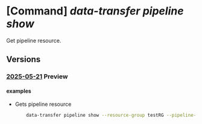 # [Command] _data-transfer pipeline show_

Get pipeline resource.

## Versions

### [2025-05-21](/Resources/mgmt-plane/L3N1YnNjcmlwdGlvbnMve30vcmVzb3VyY2Vncm91cHMve30vcHJvdmlkZXJzL21pY3Jvc29mdC5henVyZWRhdGF0cmFuc2Zlci9waXBlbGluZXMve30=/2025-05-21.xml) **Preview**

<!-- mgmt-plane /subscriptions/{}/resourcegroups/{}/providers/microsoft.azuredatatransfer/pipelines/{} 2025-05-21 -->

#### examples

- Gets pipeline resource
    ```bash
        data-transfer pipeline show --resource-group testRG --pipeline-name testPipeline
    ```
